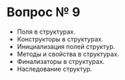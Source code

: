 # Вопрос № 9

* Поля в структурах. 
* Конструкторы в структурах. 
* Инициализация полей структур. 
* Методы и свойства в структурах. 
* Финализаторы в структурах. 
* Наследование структур.